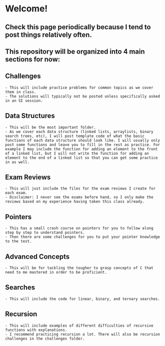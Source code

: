 # Welcome!

## Check this page periodically because I tend to post things relatively often.

## This repository will be organized into 4 main sections for now:

## Challenges

    - This will include practice problems for common topics as we cover them in class.
    - The solutions will typically not be posted unless specifically asked in an SI session.

## Data Structures

    - This will be the most important folder.
    - As we cover each data structure (linked lists, arraylists, binary search trees, etc), I will post template code of what the basic functions of each data structure should look like. I will usually only post some functions and leave you to fill in the rest as practice. For example I may include the function for adding an element to the front of a linked list, but I will not write the function for adding an element to the end of a linked list so that you can get some practice in as well.

## Exam Reviews

    - This will just include the files for the exam reviews I create for each exam.
    - Disclaimer: I never see the exams before hand, so I only make the reviews based on my experience having taken this class already.

## Pointers

    - This has a small crash course on pointers for you to follow along step by step to understand pointers.
    - Then there are some challenges for you to put your pointer knowledge to the test.

## Advanced Concepts

    - This will be for tackling the tougher to grasp concepts of C that need to me mastered in order to be proficient.

## Searches

    - This will include the code for linear, binary, and ternary searches.

## Recursion

    - This will include examples of different difficulties of recursive functions with explanations.
    - I recommend practicing recursion a lot. There will also be recursion challenges in the challenges folder.
